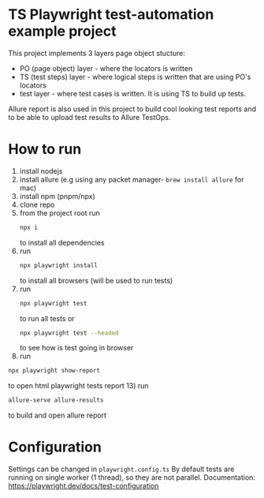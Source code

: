 # TS Playwright test-automation example project
This project implements 3 layers page object stucture:
 - PO (page object) layer - where the locators is written
 - TS (test steps) layer - where logical steps is written that are using PO's locators
 - test layer - where test cases is written. It is using TS to build up tests.

Allure report is also used in this project to build cool looking test reports and to be able to upload test results to Allure TestOps.

# How to run
1) install nodejs
2) install allure (e.g using any packet manager- ```brew install allure``` for mac) 
3) install npm (pnpm/npx)
4) clone repo
5) from the project root run
   ```bash
   npx i
   ```
   to install all dependencies
7) run
   ```bash
   npx playwright install
   ```
   to install all browsers (will be used to run tests)
9) run
   ```bash
   npx playwright test
   ```
   to run all tests or
   ```bash
   npx playwright test --headed
   ```
   to see how is test going in browser
11) run
   ```bash
   npx playwright show-report
   ```
   to open html playwright tests report
13) run
   ```bash
   allure-serve allure-results
   ```
   to build and open allure report

# Configuration

Settings can be changed in ```playwright.config.ts```
By default tests are running on single worker (1 thread), so they are not parallel.
Documentation: https://playwright.dev/docs/test-configuration
